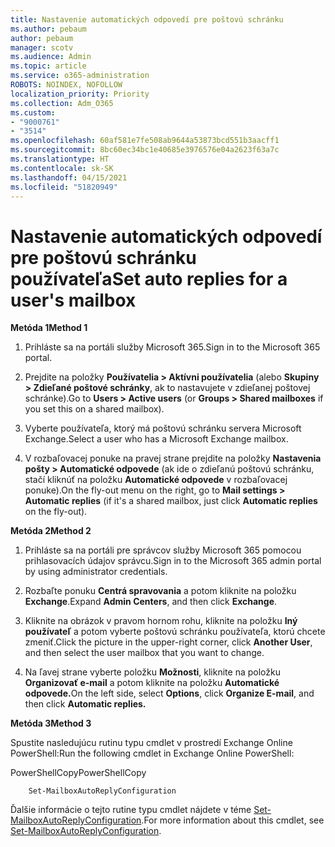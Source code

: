 ```yaml
---
title: Nastavenie automatických odpovedí pre poštovú schránku
ms.author: pebaum
author: pebaum
manager: scotv
ms.audience: Admin
ms.topic: article
ms.service: o365-administration
ROBOTS: NOINDEX, NOFOLLOW
localization_priority: Priority
ms.collection: Adm_O365
ms.custom:
- "9000761"
- "3514"
ms.openlocfilehash: 60af581e7fe508ab9644a53873bcd551b3aacff1
ms.sourcegitcommit: 8bc60ec34bc1e40685e3976576e04a2623f63a7c
ms.translationtype: HT
ms.contentlocale: sk-SK
ms.lasthandoff: 04/15/2021
ms.locfileid: "51820949"
---
```

# <a name="set-auto-replies-for-a-users-mailbox"></a><span data-ttu-id="cfbd6-102">Nastavenie automatických odpovedí pre poštovú schránku používateľa</span><span class="sxs-lookup"><span data-stu-id="cfbd6-102">Set auto replies for a user's mailbox</span></span>

<span data-ttu-id="cfbd6-103">**Metóda 1**</span><span class="sxs-lookup"><span data-stu-id="cfbd6-103">**Method 1**</span></span>

1. <span data-ttu-id="cfbd6-104">Prihláste sa na portáli služby Microsoft 365.</span><span class="sxs-lookup"><span data-stu-id="cfbd6-104">Sign in to the Microsoft 365 portal.</span></span>

2. <span data-ttu-id="cfbd6-105">Prejdite na položky **Používatelia > Aktívni používatelia** (alebo **Skupiny > Zdieľané poštové schránky**, ak to nastavujete v zdieľanej poštovej schránke).</span><span class="sxs-lookup"><span data-stu-id="cfbd6-105">Go to **Users > Active users** (or **Groups > Shared mailboxes** if you set this on a shared mailbox).</span></span>

3. <span data-ttu-id="cfbd6-106">Vyberte používateľa, ktorý má poštovú schránku servera Microsoft Exchange.</span><span class="sxs-lookup"><span data-stu-id="cfbd6-106">Select a user who has a Microsoft Exchange mailbox.</span></span>

4. <span data-ttu-id="cfbd6-107">V rozbaľovacej ponuke na pravej strane prejdite na položky **Nastavenia pošty > Automatické odpovede** (ak ide o zdieľanú poštovú schránku, stačí kliknúť na položku **Automatické odpovede** v rozbaľovacej ponuke).</span><span class="sxs-lookup"><span data-stu-id="cfbd6-107">On the fly-out menu on the right, go to **Mail settings > Automatic replies** (if it's a shared mailbox, just click **Automatic replies** on the fly-out).</span></span>

<span data-ttu-id="cfbd6-108">**Metóda 2**</span><span class="sxs-lookup"><span data-stu-id="cfbd6-108">**Method 2**</span></span>

1. <span data-ttu-id="cfbd6-109">Prihláste sa na portáli pre správcov služby Microsoft 365 pomocou prihlasovacích údajov správcu.</span><span class="sxs-lookup"><span data-stu-id="cfbd6-109">Sign in to the Microsoft 365 admin portal by using administrator credentials.</span></span>

2. <span data-ttu-id="cfbd6-110">Rozbaľte ponuku **Centrá spravovania** a potom kliknite na položku **Exchange**.</span><span class="sxs-lookup"><span data-stu-id="cfbd6-110">Expand **Admin Centers**, and then click **Exchange**.</span></span>

3. <span data-ttu-id="cfbd6-111">Kliknite na obrázok v pravom hornom rohu, kliknite na položku **Iný používateľ** a potom vyberte poštovú schránku používateľa, ktorú chcete zmeniť.</span><span class="sxs-lookup"><span data-stu-id="cfbd6-111">Click the picture in the upper-right corner, click **Another User**, and then select the user mailbox that you want to change.</span></span>

4. <span data-ttu-id="cfbd6-112">Na ľavej strane vyberte položku **Možnosti**, kliknite na položku **Organizovať e-mail** a potom kliknite na položku **Automatické odpovede.**</span><span class="sxs-lookup"><span data-stu-id="cfbd6-112">On the left side, select **Options**, click **Organize E-mail**, and then click **Automatic replies.**</span></span>

<span data-ttu-id="cfbd6-113">**Metóda 3**</span><span class="sxs-lookup"><span data-stu-id="cfbd6-113">**Method 3**</span></span>

<span data-ttu-id="cfbd6-114">Spustite nasledujúcu rutinu typu cmdlet v prostredí Exchange Online PowerShell:</span><span class="sxs-lookup"><span data-stu-id="cfbd6-114">Run the following cmdlet in Exchange Online PowerShell:</span></span>

<span data-ttu-id="cfbd6-115">PowerShellCopy</span><span class="sxs-lookup"><span data-stu-id="cfbd6-115">PowerShellCopy</span></span>

```
    Set-MailboxAutoReplyConfiguration
```

<span data-ttu-id="cfbd6-116">Ďalšie informácie o tejto rutine typu cmdlet nájdete v téme [Set-MailboxAutoReplyConfiguration](https://docs.microsoft.com/powershell/module/exchange/mailboxes/set-mailboxautoreplyconfiguration).</span><span class="sxs-lookup"><span data-stu-id="cfbd6-116">For more information about this cmdlet, see [Set-MailboxAutoReplyConfiguration](https://docs.microsoft.com/powershell/module/exchange/mailboxes/set-mailboxautoreplyconfiguration).</span></span>
